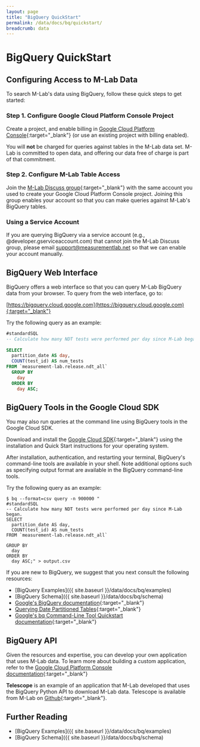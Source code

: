 ```yaml
---
layout: page
title: "BigQuery QuickStart"
permalink: /data/docs/bq/quickstart/
breadcrumb: data
---
```


# BigQuery QuickStart

## Configuring Access to M-Lab Data

To search M-Lab's data using BigQuery, follow these quick steps to get started:

### Step 1. Configure Google Cloud Platform Console Project

Create a project, and enable billing in [Google Cloud Platform Console](https://console.developers.google.com/){:target="_blank"} (or use an existing project with billing enabled).

You will **not** be charged for queries against tables in the M-Lab data set. M-Lab is committed to open data, and offering our data free of charge is part of that commitment.

### Step 2. Configure M-Lab Table Access

Join the [M-Lab Discuss group](https://groups.google.com/a/measurementlab.net/forum/#%21forum/discuss){:target="_blank"} with the same account you used to create your Google Cloud Platform Console project. Joining this group enables your account so that you can make queries against M-Lab's BigQuery tables.

### Using a Service Account

If you are querying BigQuery via a service account (e.g., @developer.gserviceaccount.com) that cannot join the M-Lab Discuss group, please email [support@measurementlab.net](mailto:support@measurementlab.net) so that we can enable your account manually.

## BigQuery Web Interface

BigQuery offers a web interface so that you can query M-Lab BigQuery data from your browser. To query from the web interface, go to:

[https://bigquery.cloud.google.com](https://bigquery.cloud.google.com){:target="_blank"}

Try the following query as an example:

~~~sql
#standardSQL
-- Calculate how many NDT tests were performed per day since M-Lab began.
 
SELECT
  partition_date AS day,
  COUNT(test_id) AS num_tests
FROM `measurement-lab.release.ndt_all`
  GROUP BY
    day
  ORDER BY
    day ASC;
~~~

## BigQuery Tools in the Google Cloud SDK

You may also run queries at the command line using BigQuery tools in the Google Cloud SDK.

Download and install the [Google Cloud SDK](https://cloud.google.com/sdk/){:target="_blank"} using the installation and Quick Start instructions for your operating system.

After installation, authentication, and restarting your terminal, BigQuery's command-line tools are available in your shell. Note additional options such as specifying output format are available in the BigQuery command-line tools.

Try the following query as an example:

~~~shell
$ bq --format=csv query -n 900000 "
#standardSQL
-- Calculate how many NDT tests were performed per day since M-Lab began.
SELECT
  partition_date AS day,
  COUNT(test_id) AS num_tests
FROM `measurement-lab.release.ndt_all`
 
GROUP BY
  day
ORDER BY
  day ASC;" > output.csv
~~~

If you are new to BigQuery, we suggest that you next consult the following resources:

* [BigQuery Examples]({{ site.baseurl }}/data/docs/bq/examples)
* [BigQuery Schema]({{ site.baseurl }}/data/docs/bq/schema)
* [Google's BigQuery documentation](https://cloud.google.com/bigquery/what-is-bigquery){:target="_blank"}
* [Querying Date Partitioned Tables](https://cloud.google.com/bigquery/docs/querying-partitioned-tables){:target="_blank"}
* [Google's bq Command-Line Tool Quickstart documentation](https://cloud.google.com/bigquery/bq-command-line-tool-quickstart){:target="_blank"}

## BigQuery API

Given the resources and expertise, you can develop your own application that uses M-Lab data. To learn more about building a custom application, refer to the [Google Cloud Platform Console documentation](https://cloud.google.com/docs/){:target="_blank"}

**Telescope** is an example of an application that M-Lab developed that uses the BigQuery Python API to download M-Lab data. Telescope is available from M-Lab on [Github](https://github.com/m-lab/telescope){:target="_blank"}.

## Further Reading

* [BigQuery Examples]({{ site.baseurl }}/data/docs/bq/examples)
* [BigQuery Schema]({{ site.baseurl }}/data/docs/bq/schema)